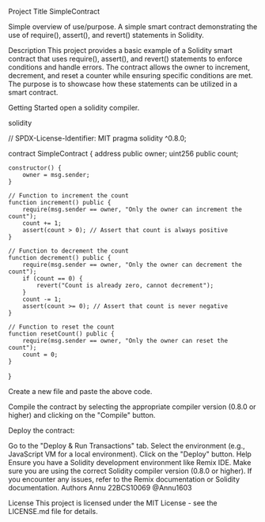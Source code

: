 Project Title
SimpleContract

Simple overview of use/purpose.
A simple smart contract demonstrating the use of require(), assert(), and revert() statements in Solidity.

Description
This project provides a basic example of a Solidity smart contract that uses require(), assert(), and revert() statements to enforce conditions and handle errors. 
The contract allows the owner to increment, decrement, and reset a counter while ensuring specific conditions are met. The purpose is to showcase how these statements
can be utilized in a smart contract.

Getting Started
open a solidity compiler.

solidity

// SPDX-License-Identifier: MIT
pragma solidity ^0.8.0;

contract SimpleContract {
    address public owner;
    uint256 public count;

    constructor() {
        owner = msg.sender;
    }

    // Function to increment the count
    function increment() public {
        require(msg.sender == owner, "Only the owner can increment the count");
        count += 1;
        assert(count > 0); // Assert that count is always positive
    }

    // Function to decrement the count
    function decrement() public {
        require(msg.sender == owner, "Only the owner can decrement the count");
        if (count == 0) {
            revert("Count is already zero, cannot decrement");
        }
        count -= 1;
        assert(count >= 0); // Assert that count is never negative
    }

    // Function to reset the count
    function resetCount() public {
        require(msg.sender == owner, "Only the owner can reset the count");
        count = 0;
    }
}

Create a new file and paste the above code.

Compile the contract by selecting the appropriate compiler version (0.8.0 or higher) and clicking on the "Compile" button.

Deploy the contract:

Go to the "Deploy & Run Transactions" tab.
Select the environment (e.g., JavaScript VM for a local environment).
Click on the "Deploy" button.
Help
Ensure you have a Solidity development environment like Remix IDE.
Make sure you are using the correct Solidity compiler version (0.8.0 or higher).
If you encounter any issues, refer to the Remix documentation or Solidity documentation.
Authors
Annu
22BCS10069
@Annu1603

License
This project is licensed under the MIT License - see the LICENSE.md file for details.








